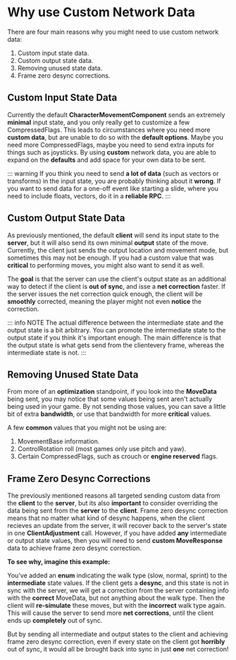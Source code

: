 # Why use Custom Network Data

There are four main reasons why you might need to use custom network data:

1. Custom input state data.
2. Custom output state data.
3. Removing unused state data.
4. Frame zero desync corrections.

## Custom Input State Data

Currently the default **CharacterMovementComponent** sends an extremely **minimal** input state, and you only really get to customize a few CompressedFlags. This leads to circumstances where you need more **custom data**, but are unable to do so with the **default options**. Maybe you need more CompressedFlags, maybe you need to send extra inputs for things such as joysticks. By using **custom** network data, you are able to expand on the **defaults** and add space for your own data to be sent.

::: warning 
If you think you need to send **a lot of data** (such as vectors or transforms) in the input state, you are probably thinking about it **wrong**. If you want to send data for a one-off event like starting a slide, where you need to include floats, vectors, do it in a **reliable RPC**.
:::

## Custom Output State Data

As previously mentioned, the default **client** will send its input state to the **server**, but it will also send its own minimal **output** state of the move. Currently, the client just sends the output location and movement mode, but sometimes this may not be enough. If you had a custom value that was **critical** to performing moves, you might also want to send it as well. 

The **goal** is that the server can use the client's output state as an additional way to detect if the client is **out of sync**, and isse a **net correction** faster. If the server issues the net correction quick enough, the client will be **smoothly** corrected, meaning the player might not even **notice** the correction. 

::: info NOTE
The actual difference between the intermediate state and the output state is a bit arbitrary. You can promote the intermediate state to the output state if you think it's important enough. The main difference is that the output state is what gets send from the clientevery frame, whereas the intermediate state is not.
:::

## Removing Unused State Data

From more of an **optimization** standpoint, if you look into the **MoveData** being sent, you may notice that some values being sent aren't actually being used in your game. By not sending those values, you can save a little bit of extra **bandwidth**, or use that bandwidth for more **critical** values. 

A few **common** values that you might not be using are:

1. MovementBase information.
2. ControlRotation roll (most games only use pitch and yaw).
3. Certain CompressedFlags, such as crouch or **engine reserved** flags.

## Frame Zero Desync Corrections

The previously mentioned reasons all targeted sending custom data from the **client** to the **server**, but its also **important** to consider overriding the data being sent from the **server** to the **client**. Frame zero desync correction means that no matter what kind of desync happens, when the client recieves an update from the server, it will recover back to the server's state in one **ClientAdjustment** call. However, if you have added **any** intermediate or output state values, then you will need to send **custom MoveResponse** data to achieve frame zero desync correction. 

**To see why, imagine this example:**

You've added an **enum** indicating the walk type (slow, normal, sprint) to the **intermediate** state values. If the client gets a **desync**, and this state is not in sync with the server, we will get a correction from the server containing info with the **correct** MoveData, but not anything about the walk type. Then the client will **re-simulate** these moves, but with the **incorrect** walk type again. This will cause the server to send more **net corrections**, until the client ends up **completely** out of sync.

But by sending all intermediate and output states to the client and achieving frame zero desync correction, even if every state on the client got **horribly** out of sync, it would all be brought back into sync in just **one** net correction!
